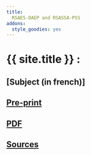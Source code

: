```yaml
---
title: 
  RSAES-OAEP and RSASSA-PSS
addons:
  style_goodies: yes
---
```


# {{ site.title }} :

## [Subject (in french)]

## [Pre-print](preprint)

## [PDF](rapport/Rapport.pdf)

## [Sources](https://github.com/danou/RSA/)
